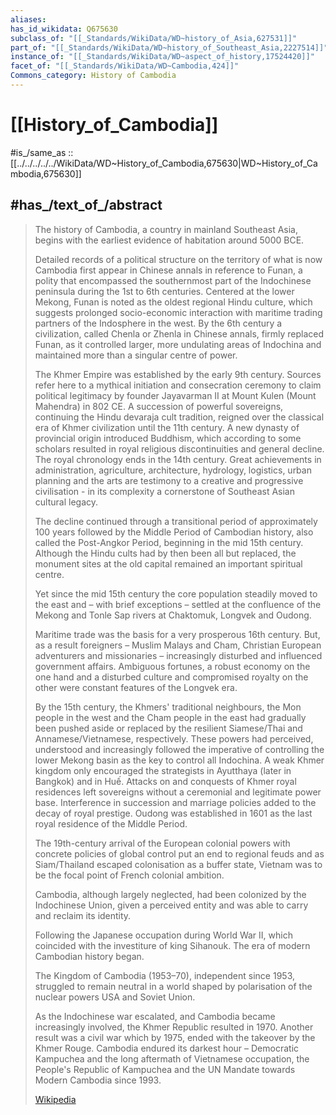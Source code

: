 ```yaml
---
aliases:
has_id_wikidata: Q675630
subclass_of: "[[_Standards/WikiData/WD~history_of_Asia,627531]]"
part_of: "[[_Standards/WikiData/WD~history_of_Southeast_Asia,2227514]]"
instance_of: "[[_Standards/WikiData/WD~aspect_of_history,17524420]]"
facet_of: "[[_Standards/WikiData/WD~Cambodia,424]]"
Commons_category: History of Cambodia
---
```


# [[History_of_Cambodia]] 

#is_/same_as :: [[../../../../../WikiData/WD~History_of_Cambodia,675630|WD~History_of_Cambodia,675630]] 

## #has_/text_of_/abstract 

> The history of Cambodia, a country in mainland Southeast Asia, 
> begins with the earliest evidence of habitation around 5000 BCE. 
> 
> Detailed records of a political structure on the territory of what is now Cambodia 
> first appear in Chinese annals in reference to Funan, 
> a polity that encompassed the southernmost part of the Indochinese peninsula 
> during the 1st to 6th centuries. Centered at the lower Mekong, Funan is noted as the oldest regional Hindu culture, which suggests prolonged socio-economic interaction with maritime trading partners of the Indosphere in the west. By the 6th century a civilization, called Chenla or Zhenla in Chinese annals, firmly replaced Funan, as it controlled larger, more undulating areas of Indochina and maintained more than a singular centre of power.
>
> The Khmer Empire was established by the early 9th century. Sources refer here to a mythical initiation and consecration ceremony to claim political legitimacy by founder Jayavarman II at Mount Kulen (Mount Mahendra) in 802 CE. A succession of powerful sovereigns, continuing the Hindu devaraja cult tradition, reigned over the classical era of Khmer civilization until the 11th century. A new dynasty of provincial origin introduced Buddhism, which according to some scholars resulted in royal religious discontinuities and general decline. The royal chronology ends in the 14th century. Great achievements in administration, agriculture, architecture, hydrology, logistics, urban planning and the arts are testimony to a creative and progressive civilisation - in its complexity a cornerstone of Southeast Asian cultural legacy.
>
> The decline continued through a transitional period of approximately 100 years followed by the Middle Period of Cambodian history, also called the Post-Angkor Period, beginning in the mid 15th century. Although the Hindu cults had by then been all but replaced, the monument sites at the old capital remained an important spiritual centre.
>
> Yet since the mid 15th century the core population steadily moved to the east and – with brief exceptions – settled at the confluence of the Mekong and Tonle Sap rivers at Chaktomuk, Longvek and Oudong.
>
> Maritime trade was the basis for a very prosperous 16th century. But, as a result foreigners – Muslim Malays and Cham, Christian European adventurers and missionaries – increasingly disturbed and influenced government affairs. Ambiguous fortunes, a robust economy on the one hand and a disturbed culture and compromised royalty on the other were constant features of the Longvek era.
>
> By the 15th century, the Khmers' traditional neighbours, the Mon people in the west and the Cham people in the east had gradually been pushed aside or replaced by the resilient Siamese/Thai and Annamese/Vietnamese, respectively. These powers had perceived, understood and increasingly followed the imperative of controlling the lower Mekong basin as the key to control all Indochina. A weak Khmer kingdom only encouraged the strategists in Ayutthaya (later in Bangkok) and in Huế. Attacks on and conquests of Khmer royal residences left sovereigns without a ceremonial and legitimate power base. Interference in succession and marriage policies added to the decay of royal prestige. Oudong was established in 1601 as the last royal residence of the Middle Period.
>
> The 19th-century arrival of the European colonial powers with concrete policies of global control put an end to regional feuds and as Siam/Thailand escaped colonisation as a buffer state, Vietnam was to be the focal point of French colonial ambition.
>
>  Cambodia, although largely neglected, had been colonized by the Indochinese Union, given a perceived entity and was able to carry and reclaim its identity.
>
> Following the Japanese occupation during World War II, which coincided with the investiture of king Sihanouk. The era of modern Cambodian history began.
>
> The Kingdom of Cambodia (1953–70), independent since 1953, struggled to remain neutral in a world shaped by polarisation of the nuclear powers USA and Soviet Union.
>
> As the Indochinese war escalated, and Cambodia became increasingly involved, the Khmer Republic resulted in 1970. Another result was a civil war which by 1975, ended with the takeover by the Khmer Rouge. Cambodia endured its darkest hour – Democratic Kampuchea and the long aftermath of Vietnamese occupation, the People's Republic of Kampuchea and the UN Mandate towards Modern Cambodia since 1993.
>
> [Wikipedia](https://en.wikipedia.org/wiki/History%20of%20Cambodia) 

